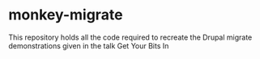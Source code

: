 monkey-migrate
==============

This repository holds all the code required to recreate the Drupal migrate demonstrations given in the talk Get Your Bits In
